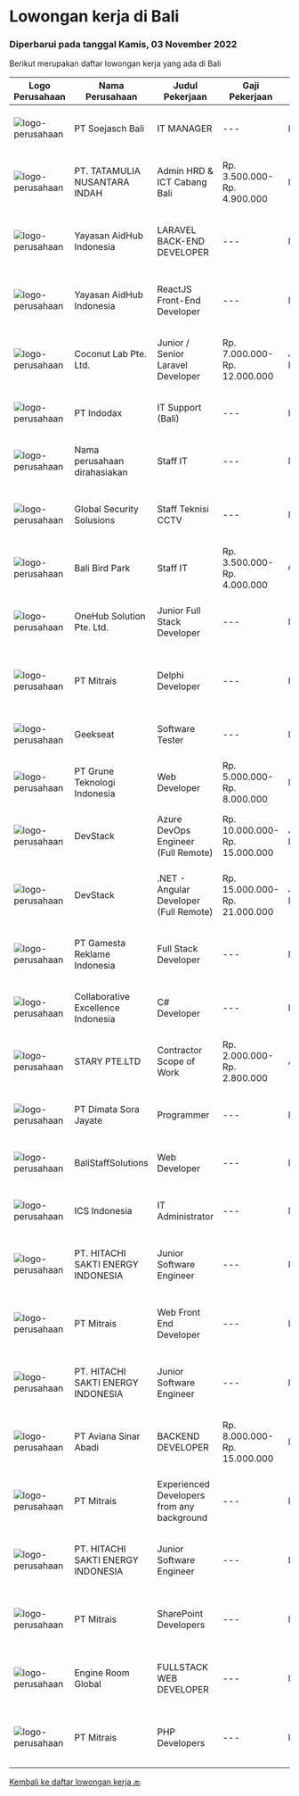 
  # Lowongan kerja di Bali

  ### Diperbarui pada tanggal Kamis, 03 November 2022

  Berikut merupakan daftar lowongan kerja yang ada di Bali

  |Logo Perusahaan | Nama Perusahaan | Judul Pekerjaan | Gaji Pekerjaan | Lokasi | Deskripsi | Tanggal diunggah | Pranala |
  | -------------- | --------------- | --------------- | --------- | --------- | -------------- | ------- | ----------- |
  |![logo-perusahaan](https://image-service-cdn.seek.com.au/e1f175a269d71718c2b55da1cded22e2a417245c/ee4dce1061f3f616224767ad58cb2fc751b8d2dc)|PT Soejasch Bali|IT MANAGER|---|Denpasar|Kualifikasi : Usia maksimal 48 tahun S1 Informatika Pengalaman min 5 tahun Memahami Visual Basic Memahami Phyton Memahami sistem ERP manufacture...|Rabu, 02 November 2022|https://www.jobstreet.co.id/id/job/it-manager-4090164?token=0~9f4a391d-ab15-4d5f-9737-d40e9c7366e4&sectionRank=1&jobId=jobstreet-id-job-4090164|
|![logo-perusahaan](https://image-service-cdn.seek.com.au/15ad4652c5076187b1d07c2f071977b546793ad0/ee4dce1061f3f616224767ad58cb2fc751b8d2dc)|PT. TATAMULIA NUSANTARA INDAH|Admin HRD & ICT Cabang Bali|Rp. 3.500.000-Rp. 4.900.000|Bali|Melakukan koordinasi dengan Divisi/ Departemen/ Proyek terkait pengajuan cuti dan kehadiran karyawan Melakukan koordinasi dengan Divisi/ Departemen/...|Senin, 31 Oktober 2022|https://www.jobstreet.co.id/id/job/admin-hrd-ict-cabang-bali-4087176?token=0~9f4a391d-ab15-4d5f-9737-d40e9c7366e4&sectionRank=2&jobId=jobstreet-id-job-4087176|
|![logo-perusahaan](https://image-service-cdn.seek.com.au/b8a60e8d6ca510696f33d15561863cf7825cf93a/ee4dce1061f3f616224767ad58cb2fc751b8d2dc)|Yayasan AidHub Indonesia|LARAVEL BACK-END DEVELOPER|---|Bali|Responsibilities: This role will report to the IT Manager Maintain and upgrade the software following deployment Develop individual functional...|Selasa, 01 November 2022|https://www.jobstreet.co.id/id/job/laravel-back-end-developer-4088973?token=0~9f4a391d-ab15-4d5f-9737-d40e9c7366e4&sectionRank=3&jobId=jobstreet-id-job-4088973|
|![logo-perusahaan](https://image-service-cdn.seek.com.au/e9f18f470a6962bbc865eb3b19b435e6ba2ab907/ee4dce1061f3f616224767ad58cb2fc751b8d2dc)|Yayasan AidHub Indonesia|ReactJS Front-End Developer|---|Bali|Responsibilities:This role will report to the IT Manager Maintain and upgrade the software following deployment Manage the end-to-end life cycle of...|Selasa, 01 November 2022|https://www.jobstreet.co.id/id/job/reactjs-front-end-developer-4088979?token=0~9f4a391d-ab15-4d5f-9737-d40e9c7366e4&sectionRank=4&jobId=jobstreet-id-job-4088979|
|![logo-perusahaan](https://i.ibb.co/sqvTCh9/112815900-stock-vector-no-image-available-icon-flat-vector.webp)|Coconut Lab Pte. Ltd.|Junior / Senior Laravel Developer|Rp. 7.000.000-Rp. 12.000.000|Jakarta Raya|What you will be doing Work with a team of designer and developers across Indonesia and Singapore in weekly sprints Code websites and backend API to...|Selasa, 01 November 2022|https://www.jobstreet.co.id/id/job/junior-senior-laravel-developer-10123509/origin/sg?token=0~9f4a391d-ab15-4d5f-9737-d40e9c7366e4&sectionRank=5&jobId=jobstreet-sg-job-10123509|
|![logo-perusahaan](https://image-service-cdn.seek.com.au/042bfc3ed0d4611874358f30d3dbe5d18ad8290e/ee4dce1061f3f616224767ad58cb2fc751b8d2dc)|PT Indodax|IT Support (Bali)|---|Bali|Bachelor degree, D3/S1 All major. Minimum 2 years experience in IT support/helpdesk Experience with Linux Able to set up, configure, manage and...|Jumat, 28 Oktober 2022|https://www.jobstreet.co.id/id/job/it-support-bali-4084982?token=0~9f4a391d-ab15-4d5f-9737-d40e9c7366e4&sectionRank=6&jobId=jobstreet-id-job-4084982|
|![logo-perusahaan](https://i.ibb.co/sqvTCh9/112815900-stock-vector-no-image-available-icon-flat-vector.webp)|Nama perusahaan dirahasiakan|Staff IT|---|Bali|Deskripsi Pekerjaan : Melakukan pengembangan sistem situs web / aplikasi Melakukan koordinasi dengan vendor IT untuk project development Membuat...|Sabtu, 29 Oktober 2022|https://www.jobstreet.co.id/id/job/staff-it-4074847?token=0~9f4a391d-ab15-4d5f-9737-d40e9c7366e4&sectionRank=7&jobId=jobstreet-id-job-4074847|
|![logo-perusahaan](https://i.ibb.co/sqvTCh9/112815900-stock-vector-no-image-available-icon-flat-vector.webp)|Global Security Solusions|Staff Teknisi CCTV|---|Badung|We are hiring eletric technician for cctv Tau cara mengunakan alat Mahir Berbahasa Inggris Mahir dalam melakukan perkabelan dan cctv Profesional dalam...|Rabu, 02 November 2022|https://www.jobstreet.co.id/id/job/staff-teknisi-cctv-1033582200?token=0~9f4a391d-ab15-4d5f-9737-d40e9c7366e4&sectionRank=8&jobId=jobstreet-id-job-1033582200|
|![logo-perusahaan](https://image-service-cdn.seek.com.au/41fb714e8e29cdad5faffe694d8990efcb6ede25/ee4dce1061f3f616224767ad58cb2fc751b8d2dc)|Bali Bird Park|Staff IT|Rp. 3.500.000-Rp. 4.000.000|Gianyar|Memeriksa dan Memastikan semua komputer yang dipakai user dapat digunakan memeriksa dan memastikan semua komputer terhubung ke jaringan memeriksa dan...|Rabu, 26 Oktober 2022|https://www.jobstreet.co.id/id/job/staff-it-4081607?token=0~9f4a391d-ab15-4d5f-9737-d40e9c7366e4&sectionRank=9&jobId=jobstreet-id-job-4081607|
|![logo-perusahaan](https://image-service-cdn.seek.com.au/61e79f6e99f7239fbfcf1c19e0884b0931b6e276/ee4dce1061f3f616224767ad58cb2fc751b8d2dc)|OneHub Solution Pte. Ltd.|Junior Full Stack Developer|---|Kuta|Duties and Responsibilities: Collaborate with other engineers to develop and deploy new features Design, build, and maintain our API’s Write...|Minggu, 30 Oktober 2022|https://www.jobstreet.co.id/id/job/junior-full-stack-developer-4075827?token=0~9f4a391d-ab15-4d5f-9737-d40e9c7366e4&sectionRank=10&jobId=jobstreet-id-job-4075827|
|![logo-perusahaan](https://image-service-cdn.seek.com.au/969b0c47f133a1e0155056a5d964c63953dd6304/ee4dce1061f3f616224767ad58cb2fc751b8d2dc)|PT Mitrais|Delphi Developer|---|Bali|Build your Career with Mitrais!   We're urgently looking for a great Delphi developer who is proficient with the design, production and implementation...|Selasa, 01 November 2022|https://www.jobstreet.co.id/id/job/delphi-developer-4077695?token=0~9f4a391d-ab15-4d5f-9737-d40e9c7366e4&sectionRank=11&jobId=jobstreet-id-job-4077695|
|![logo-perusahaan](https://image-service-cdn.seek.com.au/961432dbd4f6f598e568bbe95a11411dce0703c4/ee4dce1061f3f616224767ad58cb2fc751b8d2dc)|Geekseat|Software Tester|---|Denpasar|Geekseat mencari Software Tester untuk bergabung dengan Geekseat di kota Bandung atau Bali. Sebagai seorang Software Tester, anda akan menjadi bagian...|Selasa, 01 November 2022|https://www.jobstreet.co.id/id/job/software-tester-4089117?token=0~9f4a391d-ab15-4d5f-9737-d40e9c7366e4&sectionRank=12&jobId=jobstreet-id-job-4089117|
|![logo-perusahaan](https://image-service-cdn.seek.com.au/bce4433421cbd6d3fbcd407460c54cc5d2693753/ee4dce1061f3f616224767ad58cb2fc751b8d2dc)|PT Grune Teknologi Indonesia|Web Developer|Rp. 5.000.000-Rp. 8.000.000|Denpasar|Job Descriptions: Write programming code to meet project/business requirements. Candidates can choose later whether prefer to work as a Frontend or...|Sabtu, 29 Oktober 2022|https://www.jobstreet.co.id/id/job/web-developer-4074340?token=0~9f4a391d-ab15-4d5f-9737-d40e9c7366e4&sectionRank=13&jobId=jobstreet-id-job-4074340|
|![logo-perusahaan](https://image-service-cdn.seek.com.au/9fb4868deedeff12bcdc5f13647afb528b61b481/ee4dce1061f3f616224767ad58cb2fc751b8d2dc)|DevStack|Azure DevOps Engineer (Full Remote)|Rp. 10.000.000-Rp. 15.000.000|Jakarta Raya|You will be responsible for: Supporting the DevOps team, ensuring the deployment pipeline are working properly and available. Writing code to automate...|Selasa, 01 November 2022|https://www.jobstreet.co.id/id/job/azure-devops-engineer-full-remote-4070690?token=0~9f4a391d-ab15-4d5f-9737-d40e9c7366e4&sectionRank=14&jobId=jobstreet-id-job-4070690|
|![logo-perusahaan](https://image-service-cdn.seek.com.au/9fb4868deedeff12bcdc5f13647afb528b61b481/ee4dce1061f3f616224767ad58cb2fc751b8d2dc)|DevStack|.NET - Angular Developer (Full Remote)|Rp. 15.000.000-Rp. 21.000.000|Jakarta Raya|This position is perfect for you if you: Enjoy working in a collaborative and team-oriented environments, as well as working solo and independently...|Selasa, 01 November 2022|https://www.jobstreet.co.id/id/job/.net-angular-developer-full-remote-4070688?token=0~9f4a391d-ab15-4d5f-9737-d40e9c7366e4&sectionRank=15&jobId=jobstreet-id-job-4070688|
|![logo-perusahaan](https://image-service-cdn.seek.com.au/f00f5d07ac2d533cb556238bebb57943642282f4/ee4dce1061f3f616224767ad58cb2fc751b8d2dc)|PT Gamesta Reklame Indonesia|Full Stack Developer|---|Badung|Gamesta Group is a high-tech crypto holding company based in Bali working on unique crypto projects:https://rendezverse.com/https://dopewarz.io/We are...|Minggu, 30 Oktober 2022|https://www.jobstreet.co.id/id/job/full-stack-developer-4076582?token=0~9f4a391d-ab15-4d5f-9737-d40e9c7366e4&sectionRank=16&jobId=jobstreet-id-job-4076582|
|![logo-perusahaan](https://image-service-cdn.seek.com.au/7145b1ba6bc0dbd678e2bf86d776dd2b1b9b81f6/ee4dce1061f3f616224767ad58cb2fc751b8d2dc)|Collaborative Excellence Indonesia|C# Developer|---|Bali|Responsibilities: Design, coding, and testing of modules for various components of our product framework Capable of understanding and delivering...|Senin, 31 Oktober 2022|https://www.jobstreet.co.id/id/job/c-developer-4068945?token=0~9f4a391d-ab15-4d5f-9737-d40e9c7366e4&sectionRank=17&jobId=jobstreet-id-job-4068945|
|![logo-perusahaan](https://image-service-cdn.seek.com.au/27c57dbda0ced2798cc6b29d47e9d6aa68c7a55f/ee4dce1061f3f616224767ad58cb2fc751b8d2dc)|STARY PTE.LTD|Contractor Scope of Work|Rp. 2.000.000-Rp. 2.800.000|Aceh|Our Partner is Hiring Part-time Job：Job Duty1. Mainly responsible for the production of audio AI content, one voice book, multiple voices book, and AI...|Sabtu, 29 Oktober 2022|https://www.jobstreet.co.id/id/job/contractor-scope-of-work-10064268/origin/sg?token=0~9f4a391d-ab15-4d5f-9737-d40e9c7366e4&sectionRank=18&jobId=jobstreet-sg-job-10064268|
|![logo-perusahaan](https://image-service-cdn.seek.com.au/4f90febaf091962a3f2ff07bf3f6e6859b7d1e82/ee4dce1061f3f616224767ad58cb2fc751b8d2dc)|PT Dimata Sora Jayate|Programmer|---|Denpasar|Posisi yang diperlukan : Web Programmer (Frontend, Backend) Mobile / Android Programmer Kualifikasi Kandidat : Berbakat dan semangat berkarya di...|Senin, 31 Oktober 2022|https://www.jobstreet.co.id/id/job/programmer-4089559?token=0~9f4a391d-ab15-4d5f-9737-d40e9c7366e4&sectionRank=19&jobId=jobstreet-id-job-4089559|
|![logo-perusahaan](https://i.ibb.co/sqvTCh9/112815900-stock-vector-no-image-available-icon-flat-vector.webp)|BaliStaffSolutions|Web Developer|---|Badung|A health and wellness company in Canggu, Bali is looking for a talented and enthusiastic Web Developer (Full-time, Bali Based)Responsibilities:...|Kamis, 27 Oktober 2022|https://www.jobstreet.co.id/id/job/web-developer-4063259?token=0~9f4a391d-ab15-4d5f-9737-d40e9c7366e4&sectionRank=20&jobId=jobstreet-id-job-4063259|
|![logo-perusahaan](https://image-service-cdn.seek.com.au/47f269c8010b6d959e92651b9c3e53d4735f286f/ee4dce1061f3f616224767ad58cb2fc751b8d2dc)|ICS Indonesia|IT Administrator|---|Badung|Key Responsibilities: Assist IT Supervisor for backup IT side Installing and configuring computer hardware operating systems and applications Setting...|Kamis, 27 Oktober 2022|https://www.jobstreet.co.id/id/job/it-administrator-4083487?token=0~9f4a391d-ab15-4d5f-9737-d40e9c7366e4&sectionRank=21&jobId=jobstreet-id-job-4083487|
|![logo-perusahaan](https://image-service-cdn.seek.com.au/609c65e768882c9d713b0b3c799a28dfacf66ee9/ee4dce1061f3f616224767ad58cb2fc751b8d2dc)|PT. HITACHI SAKTI ENERGY INDONESIA|Junior Software Engineer|---|Bali|At Hitachi Energy our purpose is advancing a sustainable​ energy future for all. We bring power to our homes, schools, hospitals and factories. Join...|Kamis, 27 Oktober 2022|https://www.jobstreet.co.id/id/job/junior-software-engineer-4065128?token=0~9f4a391d-ab15-4d5f-9737-d40e9c7366e4&sectionRank=22&jobId=jobstreet-id-job-4065128|
|![logo-perusahaan](https://image-service-cdn.seek.com.au/969b0c47f133a1e0155056a5d964c63953dd6304/ee4dce1061f3f616224767ad58cb2fc751b8d2dc)|PT Mitrais|Web Front End Developer|---|Bali|Build your Career with Mitrais! We're looking for Web Front End Developer to be part of our team. What will you be doing?  Coding high-quality...|Sabtu, 29 Oktober 2022|https://www.jobstreet.co.id/id/job/web-front-end-developer-4065644?token=0~9f4a391d-ab15-4d5f-9737-d40e9c7366e4&sectionRank=23&jobId=jobstreet-id-job-4065644|
|![logo-perusahaan](https://image-service-cdn.seek.com.au/609c65e768882c9d713b0b3c799a28dfacf66ee9/ee4dce1061f3f616224767ad58cb2fc751b8d2dc)|PT. HITACHI SAKTI ENERGY INDONESIA|Junior Software Engineer|---|Bali|At Hitachi Energy our purpose is advancing a sustainable​ energy future for all. We bring power to our homes, schools, hospitals and factories. Join...|Kamis, 27 Oktober 2022|https://www.jobstreet.co.id/id/job/junior-software-engineer-4065208?token=0~9f4a391d-ab15-4d5f-9737-d40e9c7366e4&sectionRank=24&jobId=jobstreet-id-job-4065208|
|![logo-perusahaan](https://image-service-cdn.seek.com.au/0243ad14f60f27322e02b60463d133b6b8fb5d11/ee4dce1061f3f616224767ad58cb2fc751b8d2dc)|PT Aviana Sinar Abadi|BACKEND DEVELOPER|Rp. 8.000.000-Rp. 15.000.000|Denpasar|BACKEND DEVELOPERResponsibilities :- Create new program and modification as required by business unit- Prepare system solution on root cause as...|Jumat, 28 Oktober 2022|https://www.jobstreet.co.id/id/job/backend-developer-4073520?token=0~9f4a391d-ab15-4d5f-9737-d40e9c7366e4&sectionRank=25&jobId=jobstreet-id-job-4073520|
|![logo-perusahaan](https://image-service-cdn.seek.com.au/969b0c47f133a1e0155056a5d964c63953dd6304/ee4dce1061f3f616224767ad58cb2fc751b8d2dc)|PT Mitrais|Experienced Developers from any background|---|Bali|Build your Career with Mitrais ! We're looking for experienced Software Engineers from any background to be part of our team. What will you be doing? ...|Sabtu, 29 Oktober 2022|https://www.jobstreet.co.id/id/job/experienced-developers-from-any-background-4067186?token=0~9f4a391d-ab15-4d5f-9737-d40e9c7366e4&sectionRank=26&jobId=jobstreet-id-job-4067186|
|![logo-perusahaan](https://image-service-cdn.seek.com.au/609c65e768882c9d713b0b3c799a28dfacf66ee9/ee4dce1061f3f616224767ad58cb2fc751b8d2dc)|PT. HITACHI SAKTI ENERGY INDONESIA|Junior Software Engineer|---|Bali|At Hitachi Energy our purpose is advancing a sustainable​ energy future for all. We bring power to our homes, schools, hospitals and factories. Join...|Kamis, 27 Oktober 2022|https://www.jobstreet.co.id/id/job/junior-software-engineer-4065096?token=0~9f4a391d-ab15-4d5f-9737-d40e9c7366e4&sectionRank=27&jobId=jobstreet-id-job-4065096|
|![logo-perusahaan](https://image-service-cdn.seek.com.au/969b0c47f133a1e0155056a5d964c63953dd6304/ee4dce1061f3f616224767ad58cb2fc751b8d2dc)|PT Mitrais|SharePoint Developers|---|Denpasar|Build your Career with Mitrais ! We're looking for experienced SharePoint Developers to be part of our team  What will you be doing? Develop REST APIs...|Sabtu, 29 Oktober 2022|https://www.jobstreet.co.id/id/job/sharepoint-developers-4067181?token=0~9f4a391d-ab15-4d5f-9737-d40e9c7366e4&sectionRank=28&jobId=jobstreet-id-job-4067181|
|![logo-perusahaan](https://image-service-cdn.seek.com.au/5ae5bc01e1aa479cb912fe04e538d35227a2d9b3/ee4dce1061f3f616224767ad58cb2fc751b8d2dc)|Engine Room Global|FULLSTACK WEB DEVELOPER|---|Bali|Job Description - Full Stack Web DeveloperWe are looking for proactive solution-oriented developers, someone who is comfortable designing and building...|Rabu, 26 Oktober 2022|https://www.jobstreet.co.id/id/job/fullstack-web-developer-4081826?token=0~9f4a391d-ab15-4d5f-9737-d40e9c7366e4&sectionRank=29&jobId=jobstreet-id-job-4081826|
|![logo-perusahaan](https://image-service-cdn.seek.com.au/969b0c47f133a1e0155056a5d964c63953dd6304/ee4dce1061f3f616224767ad58cb2fc751b8d2dc)|PT Mitrais|PHP Developers|---|Bali|Build your Career with Mitrais!   We're urgently looking for experienced PHP Developers to be part of our team for an immediate start. Our client is...|Sabtu, 29 Oktober 2022|https://www.jobstreet.co.id/id/job/php-developers-4065642?token=0~9f4a391d-ab15-4d5f-9737-d40e9c7366e4&sectionRank=30&jobId=jobstreet-id-job-4065642|


  [Kembali ke daftar lowongan kerja 🔙](../README.md#daftar-lowongan-kerja)
  